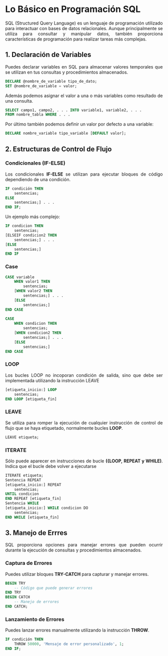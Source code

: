  <div align="justify">

# Lo Básico en Programación SQL

SQL (Structured Query Language) es un lenguaje de programación utilizado para interactuar con bases de datos relacionales. Aunque principalmente se utiliza para consultar y manipular datos, también proporciona características de programación para realizar tareas más complejas.

## 1. Declaración de Variables

Puedes declarar variables en SQL para almacenar valores temporales que se utilizan en tus consultas y procedimientos almacenados.

```sql
DECLARE @nombre_de_variable tipo_de_dato;
SET @nombre_de_variable = valor;
```

Además podemos asignar el valor a una o más variables como resultado de una consulta.

```sql
SELECT campo1, campo2, . . . INTO variable1, variable2, . . . 
FROM nombre_tabla WHERE . . .
```

Por último también podemos definir un valor por defecto a una variable:

```sql
DECLARE nombre_variable tipo_variable [DEFAULT valor];
```

## 2. Estructuras de Control de Flujo

### Condicionales (IF-ELSE)

Los condicionales __IF-ELSE__ se utilizan para ejecutar bloques de código dependiendo de una condición.

```sql
IF condición THEN
    sentencias;
ELSE
    sentencias;] . . .
END IF;
```

Un ejemplo más complejo:

```sql
IF condicion THEN
    sentencias;
[ELSEIF condicion2 THEN
    sentencias;] . . .
[ELSE 
    sentencias;]
END IF
```

### Case

```sql
CASE variable
    WHEN valor1 THEN
        sentencias;
    [WHEN valor2 THEN
        sentencias;] . . .
    [ELSE 
        sentencias;]
END CASE
 
CASE
    WHEN condicion THEN
        sentencias;
    [WHEN condicion2 THEN
        sentencias;] . . .
    [ELSE 
        sentencias;]
END CASE
```

### LOOP

Los bucles LOOP no incoporan condición de salida, sino que debe ser implementada utilizando la instrucción LEAVE

```sql
[etiqueta_inicio:] LOOP
    sentencias;
END LOOP [etiqueta_fin]
```

### LEAVE

Se utiliza para romper la ejecución de cualquier instrucción de control de flujo que se haya etiquetado, normalmente bucles __LOOP__.

```sql
LEAVE etiqueta;
```

### ITERATE

Sólo puede aparecer en instrucciones de bucle __({LOOP, REPEAT y WHILE)__. 
Indica que el bucle debe volver a ejecutarse

```sql
ITERATE etiqueta;
Sentencia REPEAT
[etiqueta_inicio:] REPEAT
    sentencias;
UNTIL condicion
END REPEAT [etiqueta_fin]
Sentencia WHILE
[etiqueta_inicio:] WHILE condicion DO
    sentencias;
END WHILE [etiqueta_fin]
```

## 3. Manejo de Errres

SQL proporciona opciones para manejar errores que pueden ocurrir durante la ejecución de consultas y procedimientos almacenados.

### Captura de Errores

Puedes utilizar bloques __TRY-CATCH__ para capturar y manejar errores.

```sql
BEGIN TRY
    -- Código que puede generar errores
END TRY
BEGIN CATCH
    -- Manejo de errores
END CATCH;
```

### Lanzamiento de Errores

Puedes lanzar errores manualmente utilizando la instrucción __THROW__.

```sql
IF condición THEN
    THROW 50000, 'Mensaje de error personalizado', 1;
END IF;

```

 </div>
